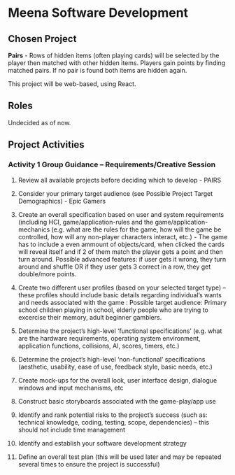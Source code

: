 # Meena Software Development

## Chosen Project

**Pairs** - Rows of hidden items (often playing cards) will be selected by the player then matched with other hidden items. Players gain points by
finding matched pairs. If no pair is found both items are hidden again.

This project will be web-based, using React.

## Roles

Undecided as of now.

## Project Activities

### Activity 1 Group Guidance – Requirements/Creative Session

1. Review all available projects before deciding which to develop - PAIRS

2. Consider your primary target audience (see Possible Project Target Demographics) - Epic Gamers  

3. Create an overall specification based on user and system requirements (including HCI, game/application-rules and the game/application-
mechanics (e.g. what are the rules for the game, how will the game be controlled, how will any non-player characters interact, etc.) - The game has to include a even ammount of objects/card, when clicked the cards will reveal itself and if 2 of them match the player gets a point and then turn around. Possible advanced features: if user gets it wrong, they turn around and shuffle OR if they user gets 3 correct in a row, they get double/more points. 
 
5. Create two different user profiles (based on your selected target type) – these profiles should include basic details regarding individual’s
wants and needs associated with the game : Possible target audience: Primary school children playing in school, elderly people who are trying to excercise their memory, adult beginner gamblers. 

7. Determine the project’s high-level ‘functional specifications’ (e.g. what are the hardware requirements, operating system environment,
application functions, collisions, AI, scores, timers, etc.)
8. Determine the project’s high-level ‘non-functional’ specifications (aesthetic, usability, ease of use, feedback style, basic needs, etc.)
9. Create mock-ups for the overall look, user interface design, dialogue windows and input mechanisms, etc
10. Construct basic storyboards associated with the game-play/app use
11. Identify and rank potential risks to the project’s success (such as: technical knowledge, coding, testing, scope, dependencies) – this should
not include time management
12. Identify and establish your software development strategy
13. Define an overall test plan (this will be used later and may be repeated several times to ensure the project is successful)
